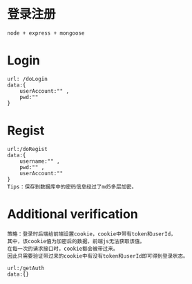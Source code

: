 #   登录注册

    node + express + mongoose


#   Login

    url: /doLogin
    data:{
        userAccount:"" ,
        pwd:""
    }

#   Regist

    url:/doRegist
    data:{
        username:"" ,
        pwd:"" ,
        userAccount:""
    }
    Tips：保存到数据库中的密码信息经过了md5多层加密。

#   Additional verification

    策略：登录时后端给前端设置cookie，cookie中带有token和userId，
    其中，该cookie值为加密后的数据，前端js无法获取该值。
    在每一次的请求接口时，cookie都会被带过来。
    因此只需要验证带过来的cookie中有没有token和userId即可得到登录状态。

    url:/getAuth
    data:{}
